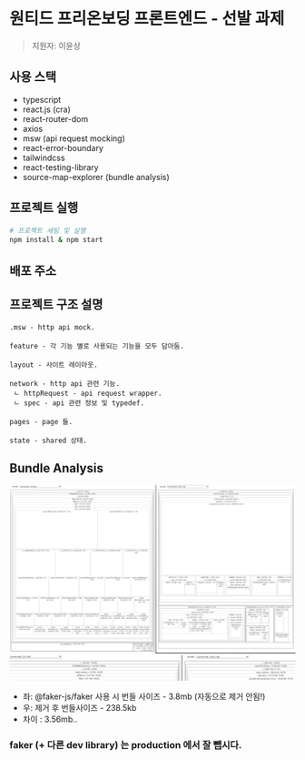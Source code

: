 # 원티드 프리온보딩 프론트엔드 - 선발 과제

> 지원자: 이윤상

## 사용 스택

- typescript
- react.js (cra)
- react-router-dom
- axios
- msw (api request mocking)
- react-error-boundary
- tailwindcss
- react-testing-library
- source-map-explorer (bundle analysis)

## 프로젝트 실행

```bash
# 프로젝트 세팅 및 실행
npm install & npm start
```

## 배포 주소

## 프로젝트 구조 설명

 ``` 
 .msw - http api mock.
 
 feature - 각 기능 별로 사용되는 기능을 모두 담아둠.
 
 layout - 사이트 레이아웃.
 
 network - http api 관련 기능.
  ㄴ httpRequest - api request wrapper.
  ㄴ spec - api 관련 정보 및 typedef.
  
 pages - page 들.
 
 state - shared 상태.
```

## Bundle Analysis

![bundle analysis](./md/bundle-size-optimization.png)
![bundle analysis detail](./md/size-detail.png)
- 좌: @faker-js/faker 사용 시 번들 사이즈 - 3.8mb (자동으로 제거 안됨!)
- 우: 제거 후 번들사이즈 - 238.5kb
- 차이 : 3.56mb..

### faker (+ 다른 dev library) 는 production 에서 잘 뺍시다.